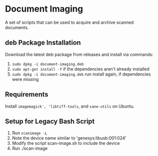 # Document Imaging

A set of scripts that can be used to acquire and archive scanned documents.

## deb Package Installation

Download the latest deb package from releases and install via commands:

1. `sudo dpkg -i document-imaging.deb`
2. `sudo apt-get install -f` if the dependencies aren't already installed
3. `sudo dpkg -i document-imaging.deb` run install again, if dependencies were missing

## Requirements

Install `imagemagick', 'libtiff-tools`, and `sane-utils` on Ubuntu.

## Setup for Legacy Bash Script
1. Run `scanimage -L`
2. Note the device name similar to 'genesys:libusb:001:024'
3. Modify the script scan-image.sh to include the device
4. Run ./scan-image
